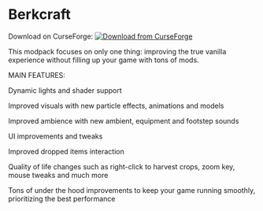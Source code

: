 # Berkcraft

Download on CurseForge: [![Download from CurseForge](https://cf.way2muchnoise.eu/full_berkcraft_downloads.svg)](https://www.curseforge.com/minecraft/modpacks/berkcraft)

This modpack focuses on only one thing: improving the true vanilla experience without filling up your game with tons of mods.

MAIN FEATURES:

Dynamic lights and shader support

Improved visuals with new particle effects, animations and models

Improved ambience with new ambient, equipment and footstep sounds

UI improvements and tweaks

Improved dropped items interaction

Quality of life changes such as right-click to harvest crops, zoom key, mouse tweaks and much more

Tons of under the hood improvements to keep your game running smoothly, prioritizing the best performance
